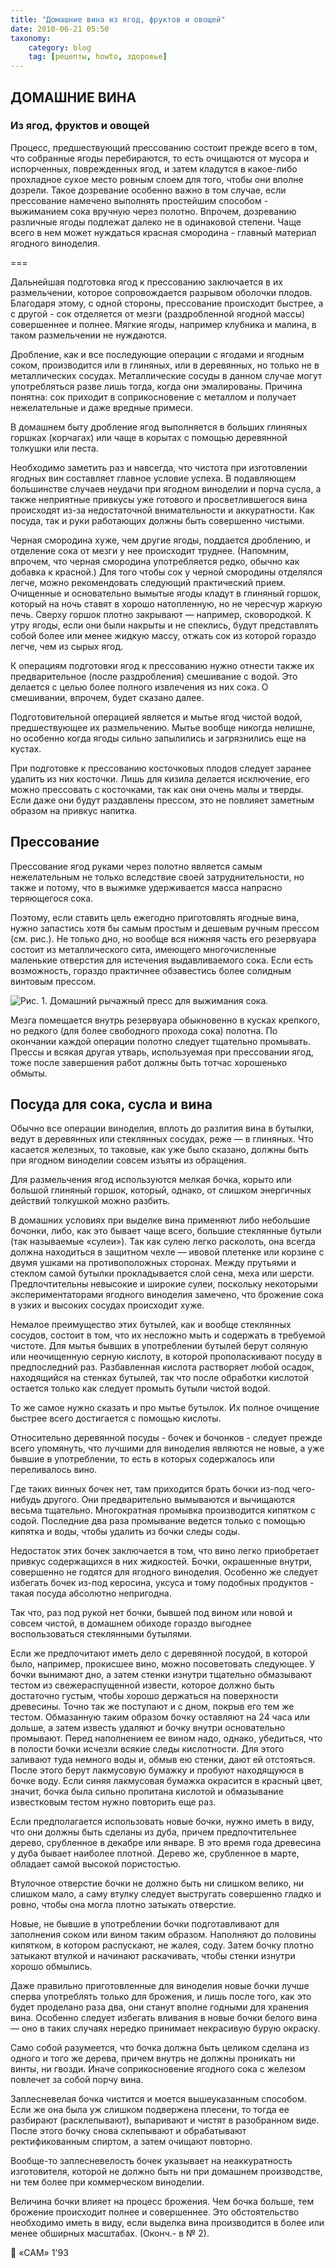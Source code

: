 ```yaml
---
title: "Домашние вина из ягод, фруктов и овощей"
date: 2010-06-21 05:50
taxonomy:
    category: blog
    tag: [рецепты, howto, здоровье]
---
```


## ДОМАШНИЕ ВИНА
### Из ягод, фруктов и овощей

Процесс, предшествующий прессованию состоит прежде всего в том, что собранные ягоды  перебираются, то есть очищаются от мусора и испорченных, поврежденных ягод, и затем кладутся в какое-либо прохладное сухое место ровным слоем для того, чтобы они вполне дозрели. Такое дозревание особенно важно в том случае, если прессование намечено выполнять простейшим способом - выжиманием сока вручную через полотно. Впрочем, дозреванию различные ягоды подлежат далеко не в одинаковой степени. Чаще всего в нем может нуждаться красная смородина - главный материал ягодного виноделия.

===

Дальнейшая подготовка ягод к прессованию заключается в их размельчении, которое сопровождается разрывом оболочки плодов. Благодаря этому, с одной стороны, прессование происходит быстрее, а с другой - сок отделяется от мезги (раздробленной ягодной массы) совершеннее и полнее. Мягкие ягоды, например клубника и малина, в таком размельчении не нуждаются.

Дробление, как и все последующие операции с ягодами и ягодным соком, производится или в глиняных, или в деревянных, но только не в металлических сосудах. Металлические сосуды в данном случае могут употребляться разве лишь тогда, когда они эмалированы. Причина понятна: сок приходит в соприкосновение с металлом и получает нежелательные и даже вредные примеси.

В домашнем быту дробление ягод выполняется в больших глиняных горшках (корчагах) или чаще в корытах с помощью деревянной толкушки или песта.

Необходимо заметить раз и навсегда, что чистота при изготовлении ягодных вин составляет главное условие успеха. В подавляющем большинстве случаев неудачи при ягодном виноделии и порча сусла, а также неприятные привкусы уже готового и просветлившегося вина происходят из-за недостаточной внимательности и аккуратности. Как посуда, так и руки работающих должны быть совершенно чистыми.

Черная смородина хуже, чем другие ягоды, поддается дроблению, и отделение сока от мезги у нее происходит труднее. (Напомним, впрочем, что черная смородина употребляется редко, обычно как добавка к красной.) Для того чтобы сок у черной смородины отделялся легче, можно рекомендовать следующий практический прием. Очищенные и основательно вымытые ягоды кладут в глиняный горшок, который на ночь ставят в хорошо натопленную, но не чересчур жаркую печь. Сверху горшок плотно закрывают — например, сковородкой. К утру ягоды, если они были накрыты и не спеклись, будут представлять собой более или менее жидкую массу, отжать сок из которой гораздо легче, чем из сырых ягод.

К операциям подготовки ягод к прессованию нужно отнести также их предварительное (после раздробления) смешивание с водой. Это делается с целью более полного извлечения из них сока. О смешивании, впрочем, будет сказано далее.

Подготовительной операцией является и мытье ягод чистой водой, предшествующее их размельчению. Мытье вообще никогда нелишне, но особенно когда ягоды сильно запылились и загрязнились еще на кустах.

При подготовке к прессованию косточковых плодов следует заранее удалить из них косточки. Лишь для кизила делается исключение, его можно прессовать с косточками, так как они очень малы и тверды. Если даже они будут раздавлены прессом, это не повлияет заметным образом на привкус напитка.

## Прессование
Прессование ягод руками через полотно является самым нежелательным не только вследствие своей затруднительности, но также и потому, что в выжимке удерживается масса напрасно теряющегося сока.

Поэтому, если ставить цель ежегодно приготовлять ягодные вина, нужно запастись хотя бы самым простым и дешевым ручным прессом (см. рис.). Не только дно, но вообще вся нижняя часть его резервуара состоит из металлического сита, имеющего многочисленные маленькие отверстия для истечения выдавливаемого сока. Если есть возможность, гораздо практичнее обзавестись более солидным винтовым прессом.

![Рис. 1. Домашний рычажный пресс для выжимания сока.](domashniy_rychazhnyy_press_dlya_vyzhimaniya_soka.jpg)

Мезга помещается внутрь резервуара обыкновенно в кусках крепкого, но редкого (для более свободного прохода сока) полотна. По окончании каждой операции полотно следует тщательно промывать. Прессы и всякая другая утварь, используемая при прессовании ягод, тоже после завершения работ должны быть тотчас хорошенько обмыты.

## Посуда для сока, сусла и вина
Обычно все операции виноделия, вплоть до разлития вина в бутылки, ведут в деревянных или стеклянных сосудах, реже — в глиняных. Что касается железных, то таковые, как уже было сказано, должны быть при ягодном виноделии совсем изъяты из обращения.

Для размельчения ягод используются мелкая бочка, корыто или большой глиняный горшок, который, однако, от слишком энергичных действий толкушкой можно разбить.

В домашних условиях при выделке вина применяют либо небольшие бочонки, либо, как это бывает чаще всего, большие стеклянные бутыли (так называемые «сулеи»). Так как сулею легко расколоть, она всегда должна находиться в защитном чехле — ивовой плетенке или корзине с двумя ушками на противоположных сторонах. Между прутьями и стеклом самой бутылки прокладывается слой сена, меха или шерсти. Предпочтительны невысокие и широкие сулеи, поскольку некоторыми экспериментаторами ягодного виноделия замечено, что брожение сока в узких и высоких сосудах происходит хуже.

Немалое преимущество этих бутылей, как и вообще стеклянных сосудов, состоит в том, что их несложно мыть и содержать в требуемой чистоте. Для мытья бывших в употреблении бутылей берут соляную или неочищенную серную кислоту, в которой прополаскивают посуду в предпоследний раз. Разбавленная кислота растворяет любой осадок, находящийся на стенках бутылей, так что после обработки кислотой остается только как следует промыть бутыли чистой водой.

То же самое нужно сказать и про мытье бутылок. Их полное очищение быстрее всего достигается с помощью кислоты.

Относительно деревянной посуды - бочек и бочонков - следует прежде всего упомянуть, что лучшими для виноделия являются не новые, а уже бывшие в употреблении, то есть в которых содержалось или переливалось вино.

Где таких винных бочек нет, там приходится брать бочки из-под чего-нибудь другого. Они предварительно вымываются и вычищаются весьма тщательно. Многократная промывка производится кипятком с содой. Последние два раза промывание ведется только с помощью кипятка и воды, чтобы удалить из бочки следы соды.

Недостаток этих бочек заключается в том, что вино легко приобретает привкус содержащихся в них жидкостей. Бочки, окрашенные внутри, совершенно не годятся для ягодного виноделия. Особенно же следует избегать бочек из-под керосина, уксуса и тому подобных продуктов - такая посуда абсолютно непригодна.

Так что, раз под рукой нет бочки, бывшей под вином или новой и совсем чистой, в домашнем обиходе гораздо выгоднее воспользоваться стеклянными бутылями.

Если же предпочитают иметь дело с деревянной посудой, в которой было, например, прокисшее вино, можно посоветовать следующее. У бочки вынимают дно, а затем стенки изнутри тщательно обмазывают тестом из свежераспущенной извести, которое должно быть достаточно густым, чтобы хорошо держаться на поверхности древесины. Точно так же поступают и с дном, покрыв его тем же тестом. Обмазанную таким образом бочку оставляют на 24 часа или дольше, а затем известь удаляют и бочку внутри основательно промывают. Перед наполнением ее вином надо, однако, убедиться, что в полости бочки исчезли всякие следы кислотности. Для этого заливают туда немного воды и, обмыв ею стенки, дают ей отстояться. После этого берут лакмусовую бумажку и пробуют находящуюся в бочке воду. Если синяя лакмусовая бумажка окрасится в красный цвет, значит, бочка была сильно пропитана кислотой и обмазывание известковым тестом нужно повторить еще раз.

Если предполагается использовать новые бочки, нужно иметь в виду, что они должны быть сделаны из дуба, причем предпочтительнее дерево, срубленное в декабре или январе. В это время года древесина у дуба бывает наиболее плотной. Дерево же, срубленное в марте, обладает самой высокой пористостью.

Втулочное отверстие бочки не должно быть ни слишком велико, ни слишком мало, а саму втулку следует выстругать совершенно гладко и ровно, чтобы она могла плотно затыкать отверстие.

Новые, не бывшие в употреблении бочки подготавливают для заполнения соком или вином таким образом. Наполняют до половины кипятком, в котором распускают, не жалея, соду. Затем бочку плотно затыкают втулкой и начинают раскачивать, чтобы стенки изнутри хорошо обмылись.

Даже правильно приготовленные для виноделия новые бочки лучше сперва употреблять только для брожения, и лишь после того, как это будет проделано раза два, они станут вполне годными для хранения вина. Особенно следует избегать вливания в новые бочки белого вина — оно в таких случаях нередко принимает некрасивую бурую окраску.

Само собой разумеется, что бочка должна быть целиком сделана из одного и того же дерева, причем внутрь не должны проникать ни винты, ни гвозди. Иначе соприкосновение ягодного сока с железом повлечет за собой порчу вина.

Заплесневелая бочка чистится и моется вышеуказанным способом. Если же она была уж слишком подвержена плесени, то тогда ее разбирают (расклепывают), выпаривают и чистят в разобранном виде. После этого бочку снова склепывают и обрабатывают ректификованным спиртом, а затем очищают повторно.

Вообще-то заплесневелость бочек указывает на неаккуратность изготовителя, которой не должно быть ни при домашнем производстве, ни тем более при коммерческом виноделии.

Величина бочки влияет на процесс брожения. Чем бочка больше, тем брожение происходит полнее и совершеннее. Это обстоятельство необходимо иметь в виду, если выделка вина производится в более или менее обширных масштабах. (Оконч.- в № 2).

&#xf1f9; &laquo;САМ&raquo; 1'93